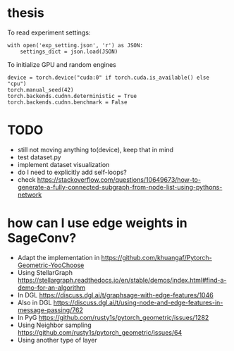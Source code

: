 # thesis

To read experiment settings:
```
with open('exp_setting.json', 'r') as JSON:
    settings_dict = json.load(JSON)
```

To initialize GPU and random engines
```
device = torch.device("cuda:0" if torch.cuda.is_available() else "cpu")
torch.manual_seed(42)
torch.backends.cudnn.deterministic = True
torch.backends.cudnn.benchmark = False
```

# TODO
- still not moving anything to(device), keep that in mind
- test dataset.py
- implement dataset visualization
- do I need to explicitly add self-loops?
- check https://stackoverflow.com/questions/10649673/how-to-generate-a-fully-connected-subgraph-from-node-list-using-pythons-network

# how can I use edge weights in SageConv?
- Adapt the implementation in https://github.com/khuangaf/Pytorch-Geometric-YooChoose
- Using StellarGraph https://stellargraph.readthedocs.io/en/stable/demos/index.html#find-a-demo-for-an-algorithm
- In DGL https://discuss.dgl.ai/t/graphsage-with-edge-features/1046
- Also in DGL https://discuss.dgl.ai/t/using-node-and-edge-features-in-message-passing/762
- In PyG https://github.com/rusty1s/pytorch_geometric/issues/1282
- Using Neighbor sampling https://github.com/rusty1s/pytorch_geometric/issues/64
- Using another type of layer